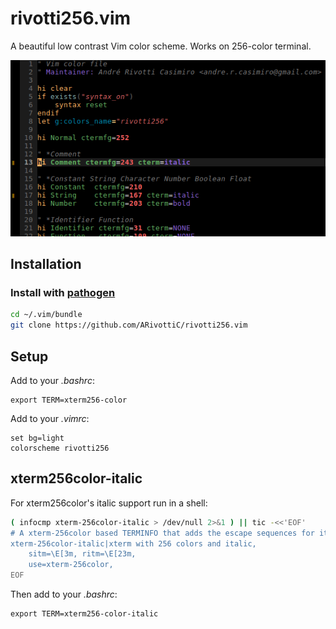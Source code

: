 # rivotti256.vim

A beautiful low contrast Vim color scheme. Works on 256-color terminal.

![vim.png](https://raw.githubusercontent.com/ARivottiC/rivotti256.vim/master/vim.png)

## Installation

### Install with [pathogen](https://github.com/tpope/vim-pathogen)

```sh
cd ~/.vim/bundle
git clone https://github.com/ARivottiC/rivotti256.vim
```

## Setup

Add to your *.bashrc*:

```
export TERM=xterm256-color
```

Add to your *.vimrc*:

```vim
set bg=light
colorscheme rivotti256
```

## xterm256color-italic

For xterm256color's italic support  run in a shell:

```sh
( infocmp xterm-256color-italic > /dev/null 2>&1 ) || tic -<<'EOF'
# A xterm-256color based TERMINFO that adds the escape sequences for italic.
xterm-256color-italic|xterm with 256 colors and italic,
    sitm=\E[3m, ritm=\E[23m,
    use=xterm-256color,
EOF
```

Then add to your *.bashrc*:

```
export TERM=xterm256-color-italic
```

